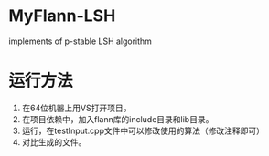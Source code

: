# MyFlann-LSH
implements of p-stable LSH algorithm

# 运行方法
1. 在64位机器上用VS打开项目。
2. 在项目依赖中，加入flann库的include目录和lib目录。
3. 运行，在testInput.cpp文件中可以修改使用的算法（修改注释即可）
4. 对比生成的文件。
